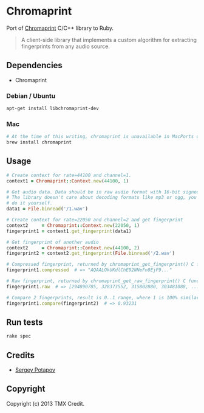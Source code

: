 # Chromaprint

Port of [Chromaprint](http://acoustid.org/chromaprint) C/C++ library to Ruby.

> A client-side library that implements a custom algorithm for extracting fingerprints from any audio source.


## Dependencies

* Chromaprint

### Debian / Ubuntu

```sh
apt-get install libchromaprint-dev
```

### Mac

```sh
# At the time of this writing, chromaprint is unavailable in MacPorts or Fink:
brew install chromaprint
```

## Usage

```ruby
# Create context for rate=44100 and channel=1.
context1 = Chromaprint::Context.new(44100, 1)

# Get audio data. Data should be in raw audio format with 16-bit signed samples.
# The library doesn't care about decoding formats like mp3 or ogg, you should
# do it yourself.
data1 = File.binread('/1.wav')

# Create context for rate=22050 and channel=2 and get fingerprint
context2     = Chromaprint::Context.new(22050, 1)
fingerprint1 = context1.get_fingerprint(data1)

# Get fingerprint of another audio
context2     = Chromaprint::Context.new(44100, 2)
fingerprint2 = context2.get_fingerprint(File.binread('/2.wav')

# Compressed fingerprint, returned by chromaprint_get_fingerprint() C function.
fingerprint1.compressed  # => "AQAALOkUKdlChE92NNeFn8EjF9..."

# Raw fingerprint, returned by chromaprint_get_raw_fingerprint() C function.
fingerprint1.raw  # => [294890785, 328373552, 315802880, 303481088, ...]

# Compare 2 fingerprints, result is 0..1 range, where 1 is 100% similarity.
fingerprint1.compare(fingerprint2)  # => 0.93231
```

## Run tests

```sh
rake spec
```

## Credits

* [Sergey Potapov](https://github.com/greyblake)

## Copyright

Copyright (c) 2013 TMX Credit.
